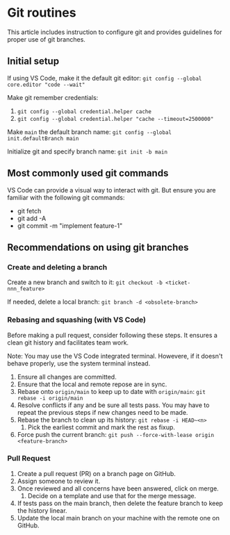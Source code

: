 # Git routines

This article includes instruction to configure git and provides guidelines for proper use of git branches.

## Initial setup

If using VS Code, make it the default git editor:
`git config --global core.editor "code --wait"`

Make git remember credentials:

1. `git config --global credential.helper cache`
2. `git config --global credential.helper "cache --timeout=2500000"`

Make `main` the default branch name:
`git config --global init.defaultBranch main`

Initialize git and specify branch name:
`git init -b main`

## Most commonly used git commands

VS Code can provide a visual way to interact with git. But ensure you are familiar with the following git commands:

- git fetch
- git add -A
- git commit -m "implement feature-1"

## Recommendations on using git branches

### Create and deleting a branch

Create a new branch and switch to it: `git checkout -b <ticket-nnn_feature>`

If needed, delete a local branch: `git branch -d <obsolete-branch>`

### Rebasing and squashing (with VS Code)

Before making a pull request, consider following these steps. It ensures a clean git history and facilitates team work.

Note: You may use the VS Code integrated terminal. Howevere, if it doesn't behave properly, use the system terminal instead.

1. Ensure all changes are committed.
2. Ensure that the local and remote repose are in sync.
3. Rebase onto `origin/main` to keep up to date with `origin/main`: `git rebase -i origin/main`
4. Resolve conflicts if any and be sure all tests pass. You may have to repeat the previous steps if new changes need to be made.
5. Rebase the branch to clean up its history: `git rebase -i HEAD~<n>`
    1. Pick the earliest commit and mark the rest as fixup.
6. Force push the current branch: `git push --force-with-lease origin <feature-branch>`

### Pull Request

1. Create a pull request (PR) on a branch page on GitHub.
2. Assign someone to review it.
3. Once reviewed and all concerns have been answered, click on merge.
    1. Decide on a template and use that for the merge message.
4. If tests pass on the main branch, then delete the feature branch to keep the history linear.
5. Update the local main branch on your machine with the remote one on GitHub.
